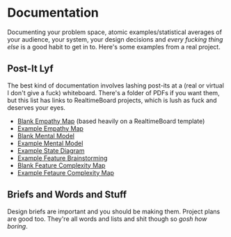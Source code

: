 # Documentation
Documenting your problem space, atomic examples/statistical averages of your audience, your system, your design decisions and *every fucking thing else* is a good habit to get in to. Here's some examples from a real project.

## Post-It Lyf
The best kind of documentation involves lashing post-its at a (real or virtual I don't give a fuck) whiteboard. There's a folder of PDFs if you want them, but this list has links to RealtimeBoard projects, which is lush as fuck and deserves your eyes.

- [Blank Empathy Map](https://realtimeboard.com/app/board/o9J_kzONlcA=/) (based heavily on a RealtimeBoard template)
- [Example Empathy Map](https://realtimeboard.com/app/board/o9J_kzONgu0=/)
- [Blank Mental Model](https://realtimeboard.com/app/board/o9J_kzOKbmE=/)
- [Example Mental Model](https://realtimeboard.com/app/board/o9J_kzOKUAo=/)
- [Example State Diagram](https://realtimeboard.com/app/board/o9J_kzOKbww=/)
- [Example Feature Brainstorming](https://realtimeboard.com/app/board/o9J_kzJaWfA=/)
- [Blank Feature Complexity Map](https://realtimeboard.com/app/board/o9J_kzOKvkE=/)
- [Example Fetaure Complexity Map](https://realtimeboard.com/app/board/o9J_kzOKosg=/)

## Briefs and Words and Stuff
Design briefs are important and you should be making them. Project plans are good too. They're all words and lists and shit though so *gosh how boring*.